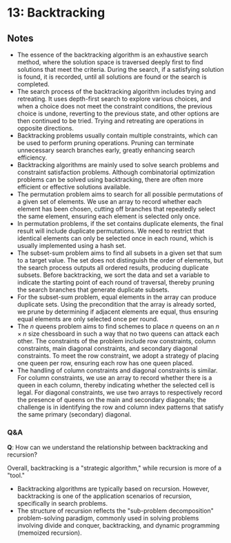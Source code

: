 # 13: Backtracking

## Notes
- The essence of the backtracking algorithm is an exhaustive search method, where the solution space is traversed deeply first to find solutions that meet the criteria. During the search, if a satisfying solution is found, it is recorded, until all solutions are found or the search is completed.
- The search process of the backtracking algorithm includes trying and retreating. It uses depth-first search to explore various choices, and when a choice does not meet the constraint conditions, the previous choice is undone, reverting to the previous state, and other options are then continued to be tried. Trying and retreating are operations in opposite directions.
- Backtracking problems usually contain multiple constraints, which can be used to perform pruning operations. Pruning can terminate unnecessary search branches early, greatly enhancing search efficiency.
- Backtracking algorithms are mainly used to solve search problems and constraint satisfaction problems. Although combinatorial optimization problems can be solved using backtracking, there are often more efficient or effective solutions available.
- The permutation problem aims to search for all possible permutations of a given set of elements. We use an array to record whether each element has been chosen, cutting off branches that repeatedly select the same element, ensuring each element is selected only once.
- In permutation problems, if the set contains duplicate elements, the final result will include duplicate permutations. We need to restrict that identical elements can only be selected once in each round, which is usually implemented using a hash set.
- The subset-sum problem aims to find all subsets in a given set that sum to a target value. The set does not distinguish the order of elements, but the search process outputs all ordered results, producing duplicate subsets. Before backtracking, we sort the data and set a variable to indicate the starting point of each round of traversal, thereby pruning the search branches that generate duplicate subsets.
- For the subset-sum problem, equal elements in the array can produce duplicate sets. Using the precondition that the array is already sorted, we prune by determining if adjacent elements are equal, thus ensuring equal elements are only selected once per round.
- The $n$ queens problem aims to find schemes to place $n$ queens on an $n \times n$ size chessboard in such a way that no two queens can attack each other. The constraints of the problem include row constraints, column constraints, main diagonal constraints, and secondary diagonal constraints. To meet the row constraint, we adopt a strategy of placing one queen per row, ensuring each row has one queen placed.
- The handling of column constraints and diagonal constraints is similar. For column constraints, we use an array to record whether there is a queen in each column, thereby indicating whether the selected cell is legal. For diagonal constraints, we use two arrays to respectively record the presence of queens on the main and secondary diagonals; the challenge is in identifying the row and column index patterns that satisfy the same primary (secondary) diagonal.

### Q&A
**Q**: How can we understand the relationship between backtracking and recursion?

Overall, backtracking is a "strategic algorithm," while recursion is more of a "tool."

- Backtracking algorithms are typically based on recursion. However, backtracking is one of the application scenarios of recursion, specifically in search problems.
- The structure of recursion reflects the "sub-problem decomposition" problem-solving paradigm, commonly used in solving problems involving divide and conquer, backtracking, and dynamic programming (memoized recursion).